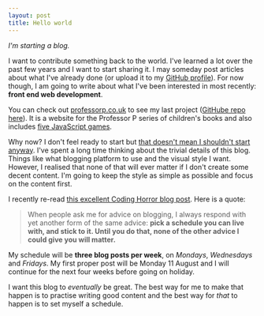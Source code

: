 ```yaml
---
layout: post
title: Hello world
---
```


*I'm starting a blog.* 

I want to contribute something back to the world. I've learned a lot over the past few years and I want to start sharing it. I may someday post articles about what I've already done (or upload it to my [GitHub profile](https://github.com/davidxmoody)). For now though, I am going to write about what I've been interested in most recently: **front end web development**. 

You can check out [professorp.co.uk](http://professorp.co.uk/) to see my last project ([GitHube repo here](https://github.com/davidxmoody/professorp.co.uk)). It is a website for the Professor P series of children's books and also includes [five JavaScript games](http://professorp.co.uk/games/). 


Why now? I don't feel ready to start but [that doesn't mean I shouldn't start anyway](http://jamesclear.com/successful-people-start-before-they-feel-ready). I've spent a long time thinking about the trivial details of this blog. Things like what blogging platform to use and the visual style I want. However, I realised that none of that will ever matter if I don't create some decent content. I'm going to keep the style as simple as possible and focus on the content first. 

I recently re-read [this excellent Coding Horror blog post](http://blog.codinghorror.com/how-to-achieve-ultimate-blog-success-in-one-easy-step/). Here is a quote:

> When people ask me for advice on blogging, I always respond with yet another form of the same advice: **pick a schedule you can live with, and stick to it. Until you do that, none of the other advice I could give you will matter.**

My schedule will be **three blog posts per week**, on *Mondays*, *Wednesdays* and *Fridays*. My first proper post will be Monday 11 August and I will continue for the next four weeks before going on holiday. 

I want this blog to *eventually* be great. The best way for me to make that happen is to practise writing good content and the best way for *that* to happen is to set myself a schedule. 
